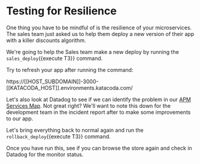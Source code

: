 # Testing for Resilience

One thing you have to be mindful of is the resilience of your microservices. The sales team just asked us to help them deploy a new version of their app with a killer discounts algorithm.

We're going to help the Sales team make a new deploy by running the `sales_deploy`{{execute T3}} command.

Try to refresh your app after running the command:

https://[[HOST_SUBDOMAIN]]-3000-[[KATACODA_HOST]].environments.katacoda.com/

Let's also look at Datadog to see if we can identify the problem in our [APM Services Map](https://app.datadoghq.com/apm/map). Not great right? We'll want to note this down for the development team in the incident report after to make some improvements to our app.

Let's bring everything back to normal again and run the `rollback_deploy`{{execute T3}} command.

Once you have run this, see if you can browse the store again and check in Datadog for the monitor status.
